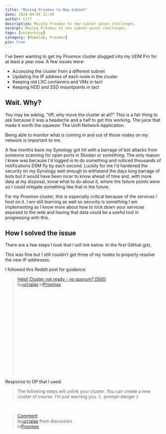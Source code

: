 ```yaml
---
title: "Moving Proxmox to New Subnet"
date: 2024-04-05 22:40
author: tiff
description: Moving Proxmox to new subnet poses challenges.
excerpt: Moving Proxmox to new subnet poses challenges.
tags: [networking]
category: [Homelab, Proxmox]
pin: true
---
```


I've been wanting to get my Proxmox cluster plugged into my UDM Pro for at least a year now. A few issues were: 


- Accessing the cluster from a different subnet
- Updating the IP address of each node in the cluster
- Keeping old LXC containers and VMs in tact
- Keeping HDD and SSD mountpoints in tact

## Wait. Why?

You may be asking, "tiff, why move the cluster at all?" This is a fair thing to ask because it was a headache and a half to get this working. The juice that made it worth the squeeze: The Unifi Network Application.

Being able to monitor what is coming in and out of those nodes on my network is important to me. 

A few months back my Synology got hit with a barrage of bot attacks from someone scanning for open ports in Shodan or something. The only reason I knew was because I'd logged in to do something and noticed thousands of notifications DSM fly by each second. Luckily for me I'd hardened the security on my Synology well enough to withstand the days long barrage of bots but it would have been nicer to know ahead of time and, with more data at my disposal, know what to do about it, where the failure points were so I could mitigate something like that in the future.

For my Proxmox cluster, this is especially critical because of the services I host on it. I am still learning as well so security is something I am implementing as I know more about how to lock down your services exposed to the web and having that data could be a useful tool in progressing with this.


## How I solved the issue

There are a few steps I took that I will link below. In the first GitHub gist, 

<script src="https://gist.github.com/twhite96/2ed4c6f3d50ed0009947c69e7bded6ca.js"></script>

This was fine but I still couldn't get three of my nodes to properly resolve the new IP addresses.

I followed this Reddit post for guidance:

<blockquote class="reddit-embed-bq" style="height:316px" data-embed-height="316"><a href="https://www.reddit.com/r/Proxmox/comments/avk2gx/help_cluster_not_ready_no_quorum_500/">Help! Cluster not ready - no quorum? (500)</a><br> by<a href="https://www.reddit.com/user/cjalas/">u/cjalas</a> in<a href="https://www.reddit.com/r/Proxmox/">Proxmox</a></blockquote><script async="" src="https://embed.reddit.com/widgets.js" charset="UTF-8"></script>

Response to OP that I used:
<br>


> The following steps will unlink your cluster. You can create a new cluster of course. I'm just warning you.
{: .prompt-danger }


<br>

<blockquote class="reddit-embed-bq" data-embed-height="436"><a href="https://www.reddit.com/r/Proxmox/comments/avk2gx/comment/ehg0gg2/">Comment</a><br> by<a href="https://www.reddit.com/user/cjalas/">u/cjalas</a> from discussion<a href="https://www.reddit.com/r/Proxmox/comments/avk2gx/help_cluster_not_ready_no_quorum_500/"><no value=""></no></a><br> in<a href="https://www.reddit.com/r/Proxmox/">Proxmox</a></blockquote><script async="" src="https://embed.reddit.com/widgets.js" charset="UTF-8"></script>
